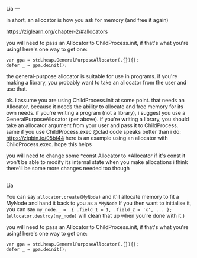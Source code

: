 Lia
—

in short, an allocator is how you ask for memory (and free it again)

https://ziglearn.org/chapter-2/#allocators

you will need to pass an Allocator to ChildProcess.init, if that's what you're using!
here's one way to get one:

```zig
var gpa = std.heap.GeneralPurposeAllocator(.{}){};
defer _ = gpa.deinit();
```

the general-purpose allocator is suitable for use in programs. if you're making a library, you probably want to take an allocator from the user and use that.

ok. i assume you are using ChildProcess.init at some point. that needs an Allocator, because it needs the ability to allocate and free memory for its own needs.
if you're writing a program (not a library), i suggest you use a GeneralPurposeAllocator (per above).
if you're writing a library, you should take an allocator argument from your user and pass it to ChildProcess.
same if you use ChildProcess.exec
@clad code speaks better than i do: https://zigbin.io/05bf44
here is an example using an allocator with ChildProcess.exec. hope this helps

you will need to change some *const Allocator to *Allocator
if it's const it won't be able to modify its internal state when you make allocations
i think there'll be some more changes needed too though

##

Lia

You can say `allocator.create(MyNode)` and it'll allocate memory to fit a MyNode and hand it back to you as a `*MyNode`
If you then want to initialise it, you can say `my_node._ = .{ .field_1 = 1, .field_2 = 'x', ... };` (`allocator.destroy(my_node)` will clean that up when you're done with it.)

you will need to pass an Allocator to ChildProcess.init, if that's what you're using!
here's one way to get one:

```zig
var gpa = std.heap.GeneralPurposeAllocator(.{}){};
defer _ = gpa.deinit();
```
